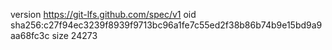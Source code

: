 version https://git-lfs.github.com/spec/v1
oid sha256:c27f94ec3239f8939f9713bc96a1fe7c55ed2f38b86b74b9e15bd9a9aa68fc3c
size 24273

